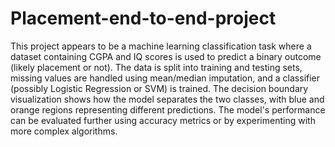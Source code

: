 # Placement-end-to-end-project
This project appears to be a machine learning classification task where a dataset containing CGPA and IQ scores is used to predict a binary outcome (likely placement or not). The data is split into training and testing sets, missing values are handled using mean/median imputation, and a classifier (possibly Logistic Regression or SVM) is trained. The decision boundary visualization shows how the model separates the two classes, with blue and orange regions representing different predictions. The model's performance can be evaluated further using accuracy metrics or by experimenting with more complex algorithms.
